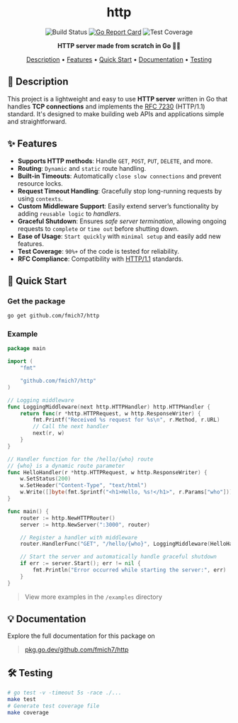 <div align="center">

# http

![Build Status](https://img.shields.io/github/actions/workflow/status/fmich7/http/go.yml)
[![Go Report Card](https://goreportcard.com/badge/github.com/fmich7/http)](https://goreportcard.com/report/github.com/fmich7/http)
![Test Coverage](https://img.shields.io/badge/test--coverage-90%25-blue)

**HTTP server made from scratch in Go 🚀✨**

[Description](#-description) • [Features](#-features) • [Quick Start](#-quick-start) • [Documentation](#-documentation) • [Testing](#%EF%B8%8F-testing)

</div>

## 📖 Description

This project is a lightweight and easy to use **HTTP server** written in Go that handles **TCP connections** and implements the [RFC 7230](https://tools.ietf.org/html/rfc7230) (HTTP/1.1) standard. It's designed to make building web APIs and applications simple and straightforward.

## ✨ Features

- **Supports HTTP methods**: Handle `GET`, `POST`, `PUT`, `DELETE`, and more.
- **Routing**: `Dynamic` and `static` route handling.
- **Built-in Timeouts**: Automatically `close slow connections` and prevent resource locks.
- **Request Timeout Handling**: Gracefully stop long-running requests by using `contexts`.
- **Custom Middleware Support**: Easily extend server’s functionality by adding `reusable logic` to _handlers_.
- **Graceful Shutdown**: Ensures _safe server termination_, allowing ongoing requests to `complete` or `time out` before shutting down.
- **Ease of Usage**: `Start quickly` with `minimal setup` and easily add new features.
- **Test Coverage**: `90%+` of the code is tested for reliability.
- **RFC Compliance**: Compatibility with [HTTP/1.1](https://tools.ietf.org/html/rfc7230) standards.

## 🚀 Quick Start

### Get the package

```bash
go get github.com/fmich7/http
```

### Example

```go
package main

import (
	"fmt"

	"github.com/fmich7/http"
)

// Logging middleware
func LoggingMiddleware(next http.HTTPHandler) http.HTTPHandler {
	return func(r *http.HTTPRequest, w http.ResponseWriter) {
		fmt.Printf("Received %s request for %s\n", r.Method, r.URL)
		// Call the next handler
		next(r, w)
	}
}

// Handler function for the /hello/{who} route
// {who} is a dynamic route parameter
func HelloHandler(r *http.HTTPRequest, w http.ResponseWriter) {
	w.SetStatus(200)
	w.SetHeader("Content-Type", "text/html")
	w.Write([]byte(fmt.Sprintf("<h1>Hello, %s!</h1>", r.Params["who"])))
}

func main() {
	router := http.NewHTTPRouter()
	server := http.NewServer(":3000", router)

	// Register a handler with middleware
	router.HandlerFunc("GET", "/hello/{who}", LoggingMiddleware(HelloHandler))

	// Start the server and automatically handle graceful shutdown
	if err := server.Start(); err != nil {
		fmt.Println("Error occurred while starting the server:", err)
	}
}
```

> View more examples in the `/examples` directory

## 💡 Documentation

Explore the full documentation for this package on

> [pkg.go.dev/github.com/fmich7/http](https://pkg.go.dev/github.com/fmich7/http#section-documentation)

## 🛠️ Testing

```bash
# go test -v -timeout 5s -race ./...
make test
# Generate test coverage file
make coverage
```
